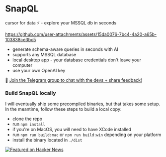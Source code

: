 # SnapQL
cursor for data ⚡️ - explore your MSSQL db in seconds

https://github.com/user-attachments/assets/15da0076-7bc4-4a20-a65b-103838ce3bc5

* generate schema-aware queries in seconds with AI
* supports any MSSQL database
* local desktop app - your database credentials don't leave your computer
* use your own OpenAI key

💬 [Join the Telegram group to chat with the devs + share feedback!](https://t.me/+QJu4_a2yImo3OTY0)

### Build SnapQL locally
I will eventually ship some precompiled binaries, but that takes some setup. In the meantime, follow these steps to build a local copy:

* clone the repo
* run `npm install`
* if you're on MacOS, you will need to have XCode installed
* run `npm run build:mac` or `npm run build:win` depending on your platform
* install the binary located in `./dist`

<a href="https://news.ycombinator.com/item?id=44326620">
  <img
    alt="Featured on Hacker News"
    src="https://hackerbadge.now.sh/api?id=44326620"
  />
</a>
